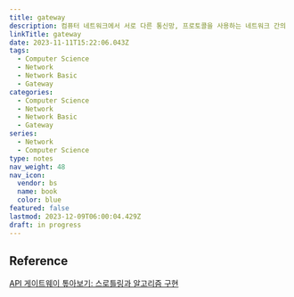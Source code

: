 ```yaml
---
title: gateway
description: 컴퓨터 네트워크에서 서로 다른 통신망, 프로토콜을 사용하는 네트워크 간의 통신을 가능하게 하는 컴퓨터나 소프트웨어를 두루 일컫는 용어, 즉 다른 네트워크로 들어가는 관문 역할을 하는 네트워크 포인트
linkTitle: gateway
date: 2023-11-11T15:22:06.043Z
tags:
  - Computer Science
  - Network
  - Network Basic
  - Gateway
categories:
  - Computer Science
  - Network
  - Network Basic
  - Gateway
series:
  - Network
  - Computer Science
type: notes
nav_weight: 48
nav_icon:
  vendor: bs
  name: book
  color: blue
featured: false
lastmod: 2023-12-09T06:00:04.429Z
draft: in progress
---
```


## Reference

[API 게이트웨이 톺아보기: 스로틀링과 알고리즘 구현](https://yozm.wishket.com/magazine/detail/1900/)
